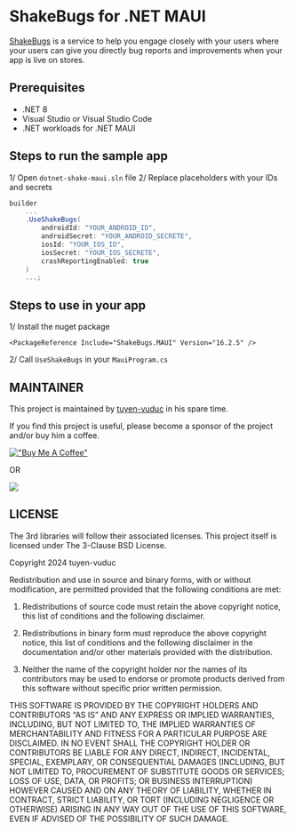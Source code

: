 # ShakeBugs for .NET MAUI

[ShakeBugs](https://www.shakebugs.com/) is a service to help you engage closely with your users where your users can give you directly bug reports and improvements when your app is live on stores.

## Prerequisites

- .NET 8
- Visual Studio or Visual Studio Code
- .NET workloads for .NET MAUI

## Steps to run the sample app

1/ Open `dotnet-shake-maui.sln` file
2/ Replace placeholders with your IDs and secrets
```cs
builder
    ...
    .UseShakeBugs(
        androidId: "YOUR_ANDROID_ID",
        androidSecret: "YOUR_ANDROID_SECRETE",
        iosId: "YOUR_IOS_ID",
        iosSecret: "YOUR_IOS_SECRETE",
        crashReportingEnabled: true
    )
    ...;
```

## Steps to use in your app

1/ Install the nuget package
```
<PackageReference Include="ShakeBugs.MAUI" Version="16.2.5" />
```
2/ Call `UseShakeBugs` in your `MauiProgram.cs`

## MAINTAINER

This project is maintained by [tuyen-vuduc](https://github.com/tuyen-vuduc) in his spare time.<br>

If you find this project is useful, please become a sponsor of the project and/or buy him a coffee.

[!["Buy Me A Coffee"](https://www.buymeacoffee.com/assets/img/custom_images/orange_img.png)](https://www.buymeacoffee.com/tuyen.vuduc)

OR

[![](https://img.shields.io/static/v1?label=Sponsor&message=%E2%9D%A4&logo=GitHub&color=%23fe8e86)](https://github.com/sponsors/tuyen-vuduc)

## LICENSE

The 3rd libraries will follow their associated licenses. This project itself is licensed under The 3-Clause BSD License.

Copyright 2024 tuyen-vuduc

Redistribution and use in source and binary forms, with or without modification, are permitted provided that the following conditions are met:

1. Redistributions of source code must retain the above copyright notice, this list of conditions and the following disclaimer.

2. Redistributions in binary form must reproduce the above copyright notice, this list of conditions and the following disclaimer in the documentation and/or other materials provided with the distribution.

3. Neither the name of the copyright holder nor the names of its contributors may be used to endorse or promote products derived from this software without specific prior written permission.

THIS SOFTWARE IS PROVIDED BY THE COPYRIGHT HOLDERS AND CONTRIBUTORS “AS IS” AND ANY EXPRESS OR IMPLIED WARRANTIES, INCLUDING, BUT NOT LIMITED TO, THE IMPLIED WARRANTIES OF MERCHANTABILITY AND FITNESS FOR A PARTICULAR PURPOSE ARE DISCLAIMED. IN NO EVENT SHALL THE COPYRIGHT HOLDER OR CONTRIBUTORS BE LIABLE FOR ANY DIRECT, INDIRECT, INCIDENTAL, SPECIAL, EXEMPLARY, OR CONSEQUENTIAL DAMAGES (INCLUDING, BUT NOT LIMITED TO, PROCUREMENT OF SUBSTITUTE GOODS OR SERVICES; LOSS OF USE, DATA, OR PROFITS; OR BUSINESS INTERRUPTION) HOWEVER CAUSED AND ON ANY THEORY OF LIABILITY, WHETHER IN CONTRACT, STRICT LIABILITY, OR TORT (INCLUDING NEGLIGENCE OR OTHERWISE) ARISING IN ANY WAY OUT OF THE USE OF THIS SOFTWARE, EVEN IF ADVISED OF THE POSSIBILITY OF SUCH DAMAGE.
